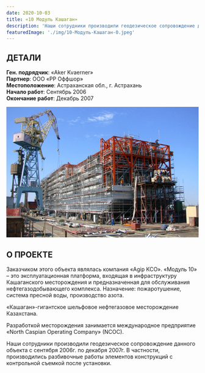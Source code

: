 ```yaml
---
date: 2020-10-03
title: «10 Модуль Кашаган»
description: 'Наши сотрудники производили геодезическое сопровождение данного объекта с сентября 2006г. по декабря 2007г.'
featuredImage: './img/10-Модуль-Кашаган-0.jpeg'
---
```


## ДЕТАЛИ

**Ген. подрядчик**: «Aker Kvaerner»  
**Партнер**: ООО «РР Оффшор»  
**Местоположение**: Астраханская обл., г. Астрахань  
**Начало работ**: Сентябрь 2006  
**Окончание работ**: Декабрь 2007

![10 Модуль Кашаган](./img/10-Модуль-Кашаган-1.jpeg)

## О ПРОЕКТЕ

Заказчиком этого объекта являлась компания «Agip KCO».
«Модуль 10» – это эксплуатационная платформа, входящая в инфраструктуру Кашаганского месторождения и предназначенная для обслуживания нефтегазодобывающего комплекса. Назначение: пожаротушение, система пресной воды, производство азота.

«Кашаган»-гигантское шельфовое нефтегазовое месторождение Казахстана.

Разработкой месторождения занимается международное предприятие «North Caspian Operating Company» (NCOC).

Наши сотрудники производили геодезическое сопровождение данного объекта с сентября 2006г. по декабря 2007г. В частности, производились разбивочные работы элементов конструкций с контрольной съемкой после установки.
